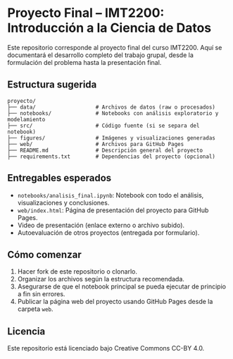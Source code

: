 # Proyecto Final – IMT2200: Introducción a la Ciencia de Datos

Este repositorio corresponde al proyecto final del curso IMT2200. Aquí se documentará el desarrollo completo del trabajo grupal, desde la formulación del problema hasta la presentación final.

## Estructura sugerida

```
proyecto/
├── data/                   # Archivos de datos (raw o procesados)
├── notebooks/              # Notebooks con análisis exploratorio y modelamiento
├── src/                    # Código fuente (si se separa del notebook)
├── figures/                # Imágenes y visualizaciones generadas
├── web/                    # Archivos para GitHub Pages
├── README.md               # Descripción general del proyecto
├── requirements.txt        # Dependencias del proyecto (opcional)
```

## Entregables esperados

- `notebooks/analisis_final.ipynb`: Notebook con todo el análisis, visualizaciones y conclusiones.
- `web/index.html`: Página de presentación del proyecto para GitHub Pages.
- Video de presentación (enlace externo o archivo subido).
- Autoevaluación de otros proyectos (entregada por formulario).

## Cómo comenzar

1. Hacer fork de este repositorio o clonarlo.
2. Organizar los archivos según la estructura recomendada.
3. Asegurarse de que el notebook principal se pueda ejecutar de principio a fin sin errores.
4. Publicar la página web del proyecto usando GitHub Pages desde la carpeta `web`.

## Licencia

Este repositorio está licenciado bajo Creative Commons CC-BY 4.0.
